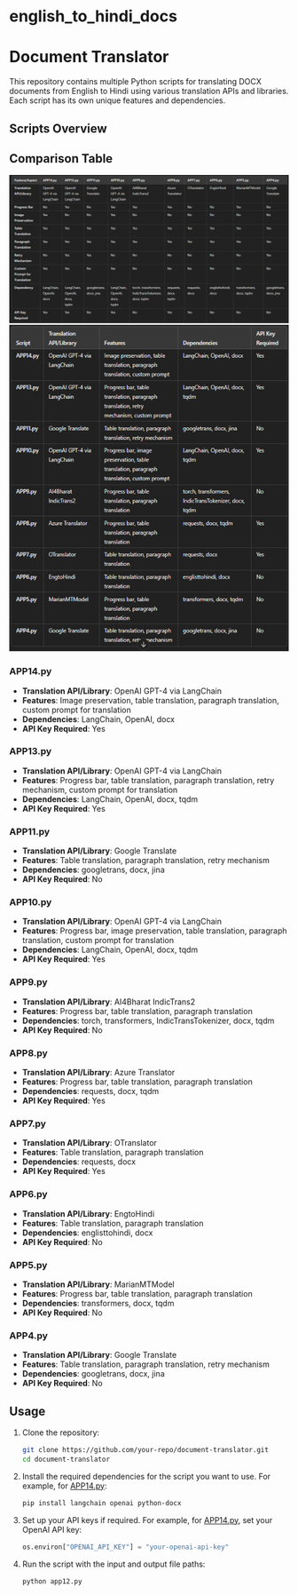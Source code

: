 # english_to_hindi_docs
# Document Translator

This repository contains multiple Python scripts for translating DOCX documents from English to Hindi using various translation APIs and libraries. Each script has its own unique features and dependencies.

## Scripts Overview

## Comparison Table

![Comparison Table](comparision.png)
![Model Comparison Table](model.png)


### APP14.py
- **Translation API/Library**: OpenAI GPT-4 via LangChain
- **Features**: Image preservation, table translation, paragraph translation, custom prompt for translation
- **Dependencies**: LangChain, OpenAI, docx
- **API Key Required**: Yes

### APP13.py
- **Translation API/Library**: OpenAI GPT-4 via LangChain
- **Features**: Progress bar, table translation, paragraph translation, retry mechanism, custom prompt for translation
- **Dependencies**: LangChain, OpenAI, docx, tqdm
- **API Key Required**: Yes

### APP11.py
- **Translation API/Library**: Google Translate
- **Features**: Table translation, paragraph translation, retry mechanism
- **Dependencies**: googletrans, docx, jina
- **API Key Required**: No

### APP10.py
- **Translation API/Library**: OpenAI GPT-4 via LangChain
- **Features**: Progress bar, image preservation, table translation, paragraph translation, custom prompt for translation
- **Dependencies**: LangChain, OpenAI, docx, tqdm
- **API Key Required**: Yes

### APP9.py
- **Translation API/Library**: AI4Bharat IndicTrans2
- **Features**: Progress bar, table translation, paragraph translation
- **Dependencies**: torch, transformers, IndicTransTokenizer, docx, tqdm
- **API Key Required**: No

### APP8.py
- **Translation API/Library**: Azure Translator
- **Features**: Progress bar, table translation, paragraph translation
- **Dependencies**: requests, docx, tqdm
- **API Key Required**: Yes

### APP7.py
- **Translation API/Library**: OTranslator
- **Features**: Table translation, paragraph translation
- **Dependencies**: requests, docx
- **API Key Required**: Yes

### APP6.py
- **Translation API/Library**: EngtoHindi
- **Features**: Table translation, paragraph translation
- **Dependencies**: englisttohindi, docx
- **API Key Required**: No

### APP5.py
- **Translation API/Library**: MarianMTModel
- **Features**: Progress bar, table translation, paragraph translation
- **Dependencies**: transformers, docx, tqdm
- **API Key Required**: No

### APP4.py
- **Translation API/Library**: Google Translate
- **Features**: Table translation, paragraph translation, retry mechanism
- **Dependencies**: googletrans, docx, jina
- **API Key Required**: No

## Usage

1. Clone the repository:
    ```sh
    git clone https://github.com/your-repo/document-translator.git
    cd document-translator
    ```

2. Install the required dependencies for the script you want to use. For example, for [APP14.py](http://_vscodecontentref_/10):
    ```sh
    pip install langchain openai python-docx
    ```

3. Set up your API keys if required. For example, for [APP14.py](http://_vscodecontentref_/11), set your OpenAI API key:
    ```python
    os.environ["OPENAI_API_KEY"] = "your-openai-api-key"
    ```

4. Run the script with the input and output file paths:
    ```sh
    python app12.py
    ```

